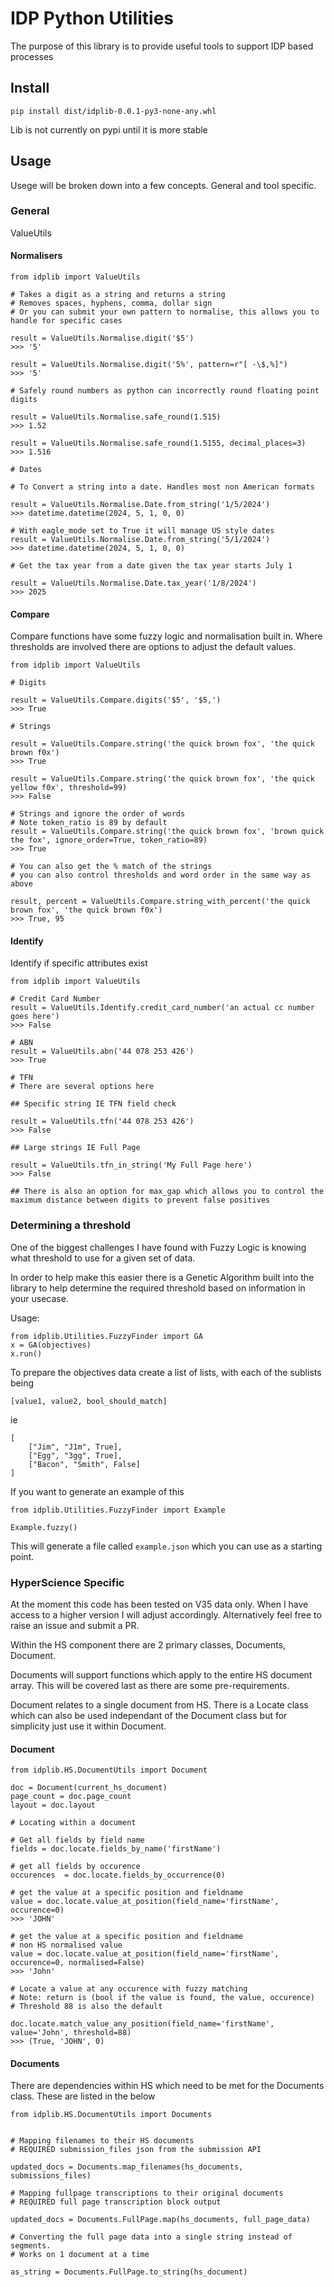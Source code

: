 # IDP Python Utilities

The purpose of this library is to provide useful tools to support IDP based processes


## Install

```
pip install dist/idplib-0.0.1-py3-none-any.whl
```

Lib is not currently on pypi until it is more stable

## Usage

Usege will be broken down into a few concepts. General and tool specific.

### General

ValueUtils 

#### Normalisers
```
from idplib import ValueUtils

# Takes a digit as a string and returns a string 
# Removes spaces, hyphens, comma, dollar sign
# Or you can submit your own pattern to normalise, this allows you to handle for specific cases

result = ValueUtils.Normalise.digit('$5')
>>> '5'

result = ValueUtils.Normalise.digit('5%', pattern=r"[ -\$,%]")
>>> '5'

# Safely round numbers as python can incorrectly round floating point digits

result = ValueUtils.Normalise.safe_round(1.515)
>>> 1.52

result = ValueUtils.Normalise.safe_round(1.5155, decimal_places=3)
>>> 1.516

# Dates

# To Convert a string into a date. Handles most non American formats

result = ValueUtils.Normalise.Date.from_string('1/5/2024')
>>> datetime.datetime(2024, 5, 1, 0, 0)

# With eagle_mode set to True it will manage US style dates
result = ValueUtils.Normalise.Date.from_string('5/1/2024')
>>> datetime.datetime(2024, 5, 1, 0, 0)

# Get the tax year from a date given the tax year starts July 1

result = ValueUtils.Normalise.Date.tax_year('1/8/2024')
>>> 2025

```

#### Compare

Compare functions have some fuzzy logic and normalisation built in. Where thresholds are involved there are options to adjust the default values.

```
from idplib import ValueUtils

# Digits

result = ValueUtils.Compare.digits('$5', '$5,')
>>> True

# Strings

result = ValueUtils.Compare.string('the quick brown fox', 'the quick brown f0x')
>>> True

result = ValueUtils.Compare.string('the quick brown fox', 'the quick yellow f0x', threshold=99)
>>> False

# Strings and ignore the order of words
# Note token_ratio is 89 by default
result = ValueUtils.Compare.string('the quick brown fox', 'brown quick the fox', ignore_order=True, token_ratio=89)
>>> True

# You can also get the % match of the strings
# you can also control thresholds and word order in the same way as above

result, percent = ValueUtils.Compare.string_with_percent('the quick brown fox', 'the quick brown f0x')
>>> True, 95

```

#### Identify

Identify if specific attributes exist

```
from idplib import ValueUtils

# Credit Card Number
result = ValueUtils.Identify.credit_card_number('an actual cc number goes here')
>>> False

# ABN 
result = ValueUtils.abn('44 078 253 426')
>>> True

# TFN
# There are several options here

## Specific string IE TFN field check

result = ValueUtils.tfn('44 078 253 426')
>>> False

## Large strings IE Full Page

result = ValueUtils.tfn_in_string('My Full Page here')
>>> False

## There is also an option for max_gap which allows you to control the maximum distance between digits to prevent false positives
```

### Determining a threshold

One of the biggest challenges I have found with Fuzzy Logic is knowing what threshold to use for a given set of data.

In order to help make this easier there is a Genetic Algorithm built into the library to help determine the required threshold based on information in your usecase.

Usage:
```
from idplib.Utilities.FuzzyFinder import GA
x = GA(objectives)
x.run()
```

To prepare the objectives data create a list of lists, with each of the sublists being
```
[value1, value2, bool_should_match]
```

ie

```
[
    ["Jim", "J1m", True],
    ["Egg", "3gg", True],
    ["Bacon", "Smith", False]
]
```

If you want to generate an example of this 
```
from idplib.Utilities.FuzzyFinder import Example

Example.fuzzy()

```
This will generate a file called `example.json` which you can use as a starting point.




### HyperScience Specific

At the moment this code has been tested on V35 data only. 
When I have access to a higher version I will adjust accordingly. Alternatively feel free to raise an issue and submit a PR.

Within the HS component there are 2 primary classes, Documents, Document.

Documents will support functions which apply to the entire HS document array. This will be covered last as there are some pre-requirements.

Document relates to a single document from HS. There is a Locate class which can also be used independant of the Document class but for simplicity just use it within Document.

#### Document
```
from idplib.HS.DocumentUtils import Document

doc = Document(current_hs_document)
page_count = doc.page_count
layout = doc.layout

# Locating within a document

# Get all fields by field name
fields = doc.locate.fields_by_name('firstName')

# get all fields by occurence
occurences  = doc.locate.fields_by_occurrence(0)

# get the value at a specific position and fieldname
value = doc.locate.value_at_position(field_name='firstName', occurence=0)
>>> 'JOHN'

# get the value at a specific position and fieldname
# non HS normalised value
value = doc.locate.value_at_position(field_name='firstName', occurence=0, normalised=False)
>>> 'John'

# Locate a value at any occurence with fuzzy matching
# Note: return is (bool if the value is found, the value, occurence)
# Threshold 88 is also the default

doc.locate.match_value_any_position(field_name='firstName', value='John', threshold=88)
>>> (True, 'JOHN', 0)

```

#### Documents

There are dependencies within HS which need to be met for the Documents class. These are listed in the below

```
from idplib.HS.DocumentUtils import Documents


# Mapping filenames to their HS documents
# REQUIRED submission_files json from the submission API

updated_docs = Documents.map_filenames(hs_documents, submissions_files)

# Mapping fullpage transcriptions to their original documents
# REQUIRED full page transcription block output

updated_docs = Documents.FullPage.map(hs_documents, full_page_data)

# Converting the full page data into a single string instead of segments.
# Works on 1 document at a time

as_string = Documents.FullPage.to_string(hs_document)

```